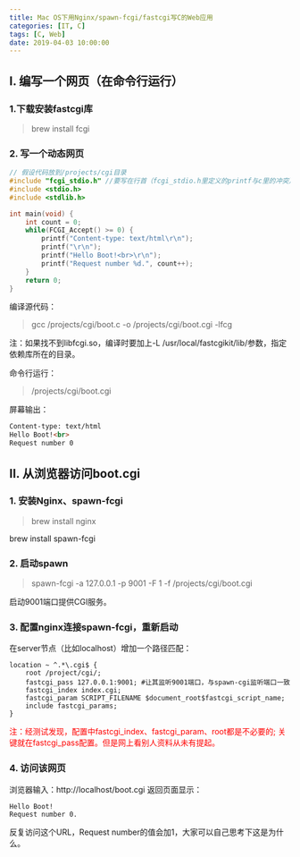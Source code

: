 ```yaml
---
title: Mac OS下用Nginx/spawn-fcgi/fastcgi写C的Web应用
categories: [IT, C]
tags: [C, Web]
date: 2019-04-03 10:00:00
---
```


## I. 编写一个网页（在命令行运行）

### 1.下载安装fastcgi库

>brew install fcgi

### 2. 写一个动态网页

``` c
// 假设代码放到/projects/cgi目录
#include "fcgi_stdio.h" //要写在行首（fcgi_stdio.h里定义的printf与c里的冲突），且用冒号（引用路径而非全局）
#include <stdio.h>
#include <stdlib.h>

int main(void) {
    int count = 0;
    while(FCGI_Accept() >= 0) {
        printf("Content-type: text/html\r\n");
        printf("\r\n");
        printf("Hello Boot!<br>\r\n");
        printf("Request number %d.", count++);
    }
    return 0;
}

```
编译源代码：

>gcc /projects/cgi/boot.c -o /projects/cgi/boot.cgi -lfcg

注：如果找不到libfcgi.so，编译时要加上-L /usr/local/fastcgikit/lib/参数，指定依赖库所在的目录。

命令行运行：

>/projects/cgi/boot.cgi 

屏幕输出：

``` html
Content-type: text/html
Hello Boot!<br>
Request number 0
```
## II. 从浏览器访问boot.cgi

### 1. 安装Nginx、spawn-fcgi

>brew install nginx

brew install spawn-fcgi

### 2. 启动spawn

>spawn-fcgi -a 127.0.0.1 -p 9001 -F 1 -f /projects/cgi/boot.cgi

启动9001端口提供CGI服务。

### 3. 配置nginx连接spawn-fcgi，重新启动

在server节点（比如localhost）增加一个路径匹配：

```
location ~ ^.*\.cgi$ {
    root /project/cgi/;
    fastcgi_pass 127.0.0.1:9001; #让其监听9001端口，与spawn-cgi监听端口一致
    fastcgi_index index.cgi;
    fastcgi_param SCRIPT_FILENAME $document_root$fastcgi_script_name;
    include fastcgi_params;
}
```

<font style="color:red">
注：经测试发现，配置中fastcgi_index、fastcgi_param、root都是不必要的; 关键就在fastcgi_pass配置。但是网上看别人资料从未有提起。
</font>

### 4. 访问该网页

浏览器输入：http://localhost/boot.cgi 返回页面显示：

```
Hello Boot!
Request number 0.

```

反复访问这个URL，Request number的值会加1，大家可以自己思考下这是为什么。